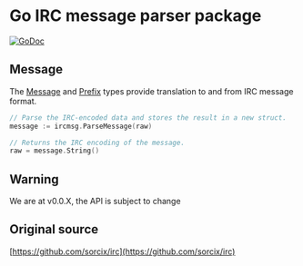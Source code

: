 # Go **IRC** message parser package

[![GoDoc](https://godoc.org/github.com/rhinosf1/ircmsg?status.svg)](https://godoc.org/github.com/rhinosf1/ircmsg)

## Message

The [Message][] and [Prefix][] types provide translation to and from IRC message format.

```go
// Parse the IRC-encoded data and stores the result in a new struct.
message := ircmsg.ParseMessage(raw)

// Returns the IRC encoding of the message.
raw = message.String()
```

[message]: https://godoc.org/github.com/rhinosf1/ircmsg#Message "Message type documentation"
[prefix]: https://godoc.org/github.com/rhinosf1/ircmsg#Prefix "Prefix type documentation"

## Warning

We are at v0.0.X, the API is subject to change

## Original source

[https://github.com/sorcix/irc](https://github.com/sorcix/irc)
